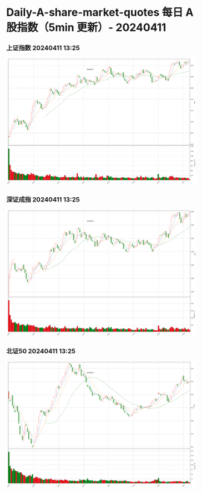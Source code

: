 
# Daily-A-share-market-quotes 每日 A 股指数（5min 更新）- 20240411

### 上证指数 20240411 13:25
![](./fig/2024/4/20240411-sh000001.png)

### 深证成指 20240411 13:25
![](./fig/2024/4/20240411-sz399001.png)

### 北证50 20240411 13:25
![](./fig/2024/4/20240411-bj899050.png)
